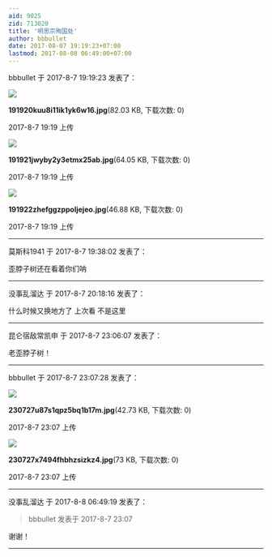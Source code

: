 ```yaml
---
aid: 9025
zid: 713020
title: '明思宗殉国处'
author: bbbullet
date: 2017-08-07 19:19:23+07:00
lastmod: 2017-08-08 06:49:00+07:00
---
```


bbbullet 于 2017-8-7 19:19:23 发表了：

![](https://cdn.jsdelivr.net/gh/lzjluzijie/beichao@main/img/191920kuu8i11ik1yk6w16.jpg)



**191920kuu8i11ik1yk6w16.jpg**(82.03 KB, 下载次数: 0)



2017-8-7 19:19 上传



![](https://cdn.jsdelivr.net/gh/lzjluzijie/beichao@main/img/191921jwyby2y3etmx25ab.jpg)



**191921jwyby2y3etmx25ab.jpg**(64.05 KB, 下载次数: 0)



2017-8-7 19:19 上传



![](https://cdn.jsdelivr.net/gh/lzjluzijie/beichao@main/img/191922zhefggzppoljejeo.jpg)



**191922zhefggzppoljejeo.jpg**(46.88 KB, 下载次数: 0)



2017-8-7 19:19 上传

---------

莫斯科1941 于 2017-8-7 19:38:02 发表了：

歪脖子树还在看着你们呐

---------

没事乱溜达 于 2017-8-7 20:18:16 发表了：

什么时候又换地方了 上次看 不是这里

---------

昆仑宿敌常凯申 于 2017-8-7 23:06:07 发表了：

老歪脖子树！

---------

bbbullet 于 2017-8-7 23:07:28 发表了：

![](https://cdn.jsdelivr.net/gh/lzjluzijie/beichao@main/img/230727u87s1qpz5bq1b17m.jpg)



**230727u87s1qpz5bq1b17m.jpg**(42.73 KB, 下载次数: 0)



2017-8-7 23:07 上传



![](https://cdn.jsdelivr.net/gh/lzjluzijie/beichao@main/img/230727x7494fhbhzsizkz4.jpg)



**230727x7494fhbhzsizkz4.jpg**(73 KB, 下载次数: 0)



2017-8-7 23:07 上传

---------

没事乱溜达 于 2017-8-8 06:49:19 发表了：

> bbbullet 发表于 2017-8-7 23:07



谢谢！

---------

